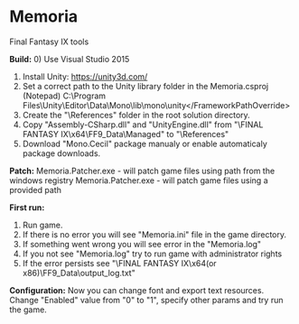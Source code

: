 # Memoria
Final Fantasy IX tools

**Build:**
0) Use Visual Studio 2015
1) Install Unity: https://unity3d.com/
2) Set a correct path to the Unity library folder in the Memoria.csproj (Notepad)
<FrameworkPathOverride>C:\Program Files\Unity\Editor\Data\Mono\lib\mono\unity\</FrameworkPathOverride>
3) Create the "\References" folder in the root solution directory.
4) Copy "Assembly-CSharp.dll" and "UnityEngine.dll" from "\FINAL FANTASY IX\x64\FF9_Data\Managed" to "\References"
5) Download "Mono.Cecil" package manualy or enable automaticaly package downloads.

**Patch:**
Memoria.Patcher.exe - will patch game files using path from the windows registry
Memoria.Patcher.exe <gameDirectory> - will patch game files using a provided path

**First run:**
1) Run game.
2) If there is no error you will see "Memoria.ini" file in the game directory.
3) If something went wrong you will see error in the "Memoria.log"
4) If you not see "Memoria.log" try to run game with administrator rights
5) If the error persists see "\FINAL FANTASY IX\x64(or x86)\FF9_Data\output_log.txt"

**Configuration:**
Now you can change font and export text resources.
Change "Enabled" value from "0" to "1", specify other params and try run the game.